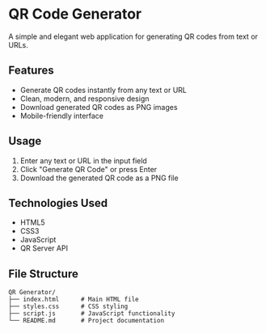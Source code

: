 # QR Code Generator

A simple and elegant web application for generating QR codes from text or URLs.

## Features

- Generate QR codes instantly from any text or URL
- Clean, modern, and responsive design
- Download generated QR codes as PNG images
- Mobile-friendly interface

## Usage

1. Enter any text or URL in the input field
2. Click "Generate QR Code" or press Enter
3. Download the generated QR code as a PNG file

## Technologies Used

- HTML5
- CSS3
- JavaScript
- QR Server API

## File Structure

```
QR Generator/
├── index.html      # Main HTML file
├── styles.css      # CSS styling
├── script.js       # JavaScript functionality
└── README.md       # Project documentation
```
